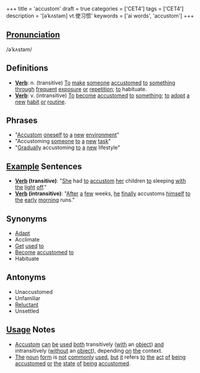 +++
title = 'accustom'
draft = true
categories = ['CET4']
tags = ['CET4']
description = '[əˈkʌstəm] vt.使习惯'
keywords = ['ai words', 'accustom']
+++

## [Pronunciation](/en/post/pronunciation/)
/əˈkʌstəm/

## Definitions
- **[Verb](/en/post/verb/)**: n. (transitive) [To](/en/post/to/) [make](/en/post/make/) [someone](/en/post/someone/) [accustomed](/en/post/accustomed/) [to](/en/post/to/) [something](/en/post/something/) [through](/en/post/through/) [frequent](/en/post/frequent/) [exposure](/en/post/exposure/) [or](/en/post/or/) [repetition](/en/post/repetition/); [to](/en/post/to/) habituate. 
- **[Verb](/en/post/verb/)**: v. (intransitive) [To](/en/post/to/) [become](/en/post/become/) [accustomed](/en/post/accustomed/) [to](/en/post/to/) [something](/en/post/something/); [to](/en/post/to/) [adopt](/en/post/adopt/) [a](/en/post/a/) [new](/en/post/new/) [habit](/en/post/habit/) [or](/en/post/or/) [routine](/en/post/routine/).

## Phrases
- "[Accustom](/en/post/accustom/) [oneself](/en/post/oneself/) [to](/en/post/to/) [a](/en/post/a/) [new](/en/post/new/) [environment](/en/post/environment/)"
- "Accustoming [someone](/en/post/someone/) [to](/en/post/to/) [a](/en/post/a/) [new](/en/post/new/) [task](/en/post/task/)"
- "[Gradually](/en/post/gradually/) accustoming [to](/en/post/to/) [a](/en/post/a/) [new](/en/post/new/) lifestyle"

## [Example](/en/post/example/) Sentences
- **[Verb](/en/post/verb/) (transitive)**: "[She](/en/post/she/) had [to](/en/post/to/) [accustom](/en/post/accustom/) [her](/en/post/her/) children [to](/en/post/to/) sleeping [with](/en/post/with/) [the](/en/post/the/) [light](/en/post/light/) [off](/en/post/off/)."
- **[Verb](/en/post/verb/) (intransitive)**: "[After](/en/post/after/) [a](/en/post/a/) [few](/en/post/few/) weeks, [he](/en/post/he/) [finally](/en/post/finally/) accustoms [himself](/en/post/himself/) [to](/en/post/to/) [the](/en/post/the/) [early](/en/post/early/) [morning](/en/post/morning/) runs."

## Synonyms
- [Adapt](/en/post/adapt/)
- Acclimate
- [Get](/en/post/get/) [used](/en/post/used/) [to](/en/post/to/)
- [Become](/en/post/become/) [accustomed](/en/post/accustomed/) [to](/en/post/to/)
- Habituate

## Antonyms
- Unaccustomed
- Unfamiliar
- [Reluctant](/en/post/reluctant/)
- Unsettled

## [Usage](/en/post/usage/) Notes
- [Accustom](/en/post/accustom/) [can](/en/post/can/) [be](/en/post/be/) [used](/en/post/used/) [both](/en/post/both/) transitively ([with](/en/post/with/) an [object](/en/post/object/)) [and](/en/post/and/) intransitively ([without](/en/post/without/) an [object](/en/post/object/)), depending [on](/en/post/on/) [the](/en/post/the/) context.
- [The](/en/post/the/) [noun](/en/post/noun/) [form](/en/post/form/) is [not](/en/post/not/) [commonly](/en/post/commonly/) [used](/en/post/used/), [but](/en/post/but/) [it](/en/post/it/) refers [to](/en/post/to/) [the](/en/post/the/) [act](/en/post/act/) [of](/en/post/of/) [being](/en/post/being/) [accustomed](/en/post/accustomed/) [or](/en/post/or/) [the](/en/post/the/) [state](/en/post/state/) [of](/en/post/of/) [being](/en/post/being/) [accustomed](/en/post/accustomed/).
